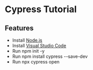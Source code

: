 # Cypress Tutorial

## Features

- Install [Node.js](https://nodejs.org/en/download)
- Install [Visual Studio Code](https://code.visualstudio.com/Download)
- Run npm init -y
- Run npm install cypress --save-dev
- Run npx cypress open